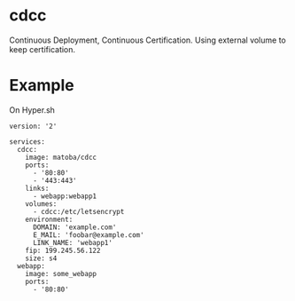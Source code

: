# cdcc
Continuous Deployment, Continuous Certification. Using external volume to keep certification.

Example
=======

On Hyper.sh

```
version: '2'

services:
  cdcc:
    image: matoba/cdcc
    ports:
      - '80:80'
      - '443:443'
    links:
      - webapp:webapp1
    volumes: 
      - cdcc:/etc/letsencrypt
    environment:
      DOMAIN: 'example.com'
      E_MAIL: 'foobar@example.com'
      LINK_NAME: 'webapp1'
    fip: 199.245.56.122
    size: s4
  webapp:
    image: some_webapp
    ports:
      - '80:80'
```
